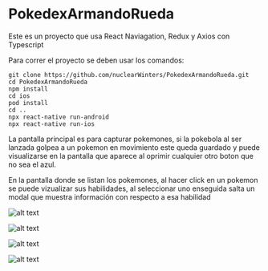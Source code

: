 # PokedexArmandoRueda

Este es un proyecto que usa React Naviagation, Redux y Axios con Typescript

Para correr el proyecto se deben usar los comandos:

```
git clone https://github.com/nuclearWinters/PokedexArmandoRueda.git
cd PokedexArmandoRueda
npm install
cd ios
pod install
cd ..
npx react-native run-android
npx react-native run-ios
```

La pantalla principal es para capturar pokemones, si la pokebola al ser lanzada golpea a un pokemon en movimiento este queda guardado y puede visualizarse en la pantalla que aparece al oprimir cualquier otro boton que no sea el azul.

En la pantalla donde se listan los pokemones, al hacer click en un pokemon se puede vizualizar sus habilidades, al seleccionar uno enseguida salta un modal que muestra información con respecto a esa habilidad

![alt text](https://i.imgur.com/uG8eKJc.jpg)

![alt text](https://i.imgur.com/54vD3ep.jpg)

![alt text](https://i.imgur.com/Sx5LDq9.jpg)

![alt text](https://i.imgur.com/yvHincs.jpg)



